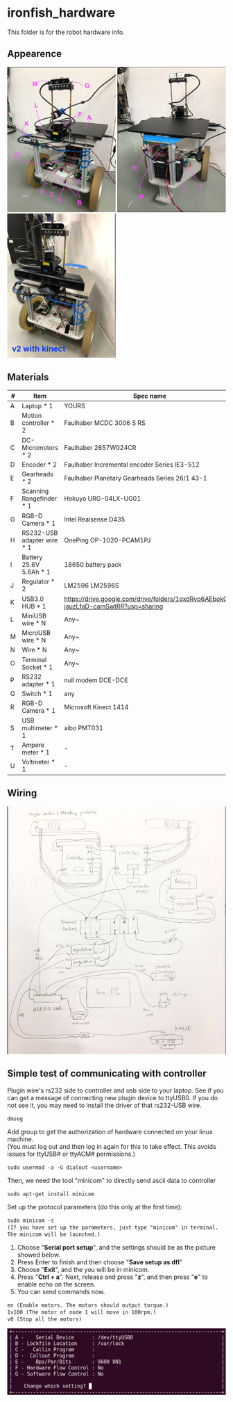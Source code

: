 # ironfish_hardware
This folder is for the robot hardware info.

## Appearence
<img src="https://github.com/shannon112/IronFish/blob/master/ironfish_hardware/IMG_0543.png" width="250"> <img src="https://github.com/shannon112/IronFish/blob/master/ironfish_hardware/IMG_0544.png" width="250"> <img src="https://github.com/shannon112/IronFish/blob/master/ironfish_hardware/v2.png" width="250">

## Materials
|#| Item                               | Spec name                  | Ref / Remarks   |
|-| ---------------------------------- | -------------------------  | -------- |
|A| Laptop * 1            | YOURS     | Ubunut16.04 & ROS kinetic environment is recommended  |
|B| Motion controller * 2 | Faulhaber MCDC 3006 S RS   | https://drive.google.com/drive/folders/1DKgq1ITcUMww3H3-kriDh9FNR-PY3Cgm?usp=sharing     |
|C| DC-Micromotors * 2    | Faulhaber 2657W024CR      | https://drive.google.com/drive/folders/1bG2t3RO65lxccGH9DnF-CN5II5Syyg2p?usp=sharing     |
|D| Encoder * 2 | Faulhaber Incremental encoder Series IE3-512 | Same as C     |
|E| Gearheads * 2 | Faulhaber Planetary Gearheads Series 26/1 43-1 | Same as C     |
|F| Scanning Rangefinder * 1  | Hokuyo URG-04LX-UG01  |  https://drive.google.com/drive/folders/1AfirbEaHy5gv8004uOnOZeE3WCbf11Sa?usp=sharing     |
|G| RGB-D Camera * 1     | Intel Realsense D435     | https://drive.google.com/drive/folders/19zL03yQC1dr7TytkH7gSz8V8WhdSbO7P?usp=sharing     |
|H| RS232-USB adapter wire * 1   | OnePing OP-1020-PCAM1PJ  | https://drive.google.com/drive/folders/1uPQWRpJJQQIh6ZeSIjmJu8m3Tci86CJD?usp=sharing     |
|I| Battery 25.6V 5.6Ah * 1|  18650 battery pack  | https://drive.google.com/drive/folders/1jFFBTxFVX7ok8Z7qQUKVdkUe1ItO6g4X?usp=sharing     |
|J| Regulator * 2     | LM2596 LM2596S     | 25.6->12V to kinect and meters / 25.6->5V to usb hub    |
|K| USB3.0 HUB * 1     | https://drive.google.com/drive/folders/1qxdRvp6AEbokOa-jauzLfaD-camSwtRR?usp=sharing     | At least having 4 ports, and independent power line   |
|L| MiniUSB wire * N     | Any~     | Connect to Hokuyo     |
|M| MicroUSB wire * N     | Any~     | Connect to Camera      |
|N| Wire * N     | Any~     | -     |
|O| Terminal Socket * 1 | Any~     | -     |
|P| RS232 adapter * 1 | null modem DCE-DCE   | https://drive.google.com/open?id=1Pn5CrrlS4PzhgkqS9_Uuz6B_8ALD5fnF     |
|Q| Switch * 1 | any   | for emergency stop     |
|R| RGB-D Camera * 1     | Microsoft Kinect 1414  |  https://www.evernote.com/shard/s315/sh/66dd6958-0004-4f01-adf3-c85db65ba50b/0391136fb9a61bebaf4f77235412f5ee   |
|S| USB multimeter * 1 | aibo PMT031 | - 
|T| Ampere meter * 1 | - | https://drive.google.com/file/d/1ynRALMMktycoePIaTkB1DrEn-dkggC0r/view?usp=sharing 
|U| Voltmeter * 1 | - | https://drive.google.com/file/d/1ynRALMMktycoePIaTkB1DrEn-dkggC0r/view?usp=sharing 


## Wiring
<img src="https://github.com/shannon112/IronFish/blob/master/ironfish_hardware/wiring.png" width="600">

## Simple test of communicating with controller
Plugin wire's rs232 side to controller and usb side to your laptop. See if you can get a message of connecting new plugin device to ttyUSB0. If you do not see it, you may need to install the driver of that rs232-USB wire.
```
dmseg
```
Add group to get the authorization of hardware connected on your linux machine.  
(You must log out and then log in again for this to take effect. This avoids issues for ttyUSB# or ttyACM# permissions.)
```
sudo usermod -a -G dialout <username>
```
Then, we need the tool "minicom" to directly send ascii data to controller
```
sudo apt-get install minicom
```
Set up the protocol parameters (do this only at the first time):
```
sudo minicom -s
(If you have set up the parameters, just type "minicom" in terminal. The minicom will be launched.)
```
1. Choose "**Serial port setup**", and the settings should be as the picture showed below.
2. Press Enter to finish and then choose "**Save setup as dfl**"
3. Choose "**Exit**", and the you will be in minicom.
4. Press "**Ctrl + a**". Next, release and press "**z**",  and then press "**e**" to enable echo on the screen.
5. You can send commands now.
```
en (Enable motors. The motors should output torque.)
1v100 (The motor of node 1 will move in 100rpm.)
v0 (Stop all the motors)
```

<img src="https://github.com/shannon112/IronFish/blob/master/ironfish_hardware/minicom_settings.png" width="600">
